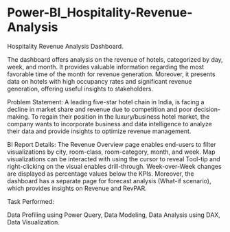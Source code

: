 # Power-BI_Hospitality-Revenue-Analysis

Hospitality Revenue Analysis Dashboard.

The dashboard offers analysis on the revenue of hotels, categorized by day, week, and month. It provides valuable information regarding the most favorable time of the month for revenue generation. Moreover, it presents data on hotels with high occupancy rates and significant revenue generation, offering useful insights to stakeholders.

Problem Statement:
A leading five-star hotel chain in India, is facing a decline in market share and revenue due to competition and poor decision-making. To regain their position in the luxury/business hotel market, the company wants to incorporate business and data intelligence to analyze their data and provide insights to optimize revenue management.

BI Report Details:
The Revenue Overview page enables end-users to filter visualizations by city, room-class, room-category, month, and week. Map visualizations can be interacted with using the cursor to reveal Tool-tip and right-clicking on the visual enables drill-through. Week-over-Week changes are displayed as percentage values below the KPIs. Moreover, the dashboard has a separate page for forecast analysis (What-if scenario), which provides insights on Revenue and RevPAR.

Task Performed:

Data Profiling using Power Query, 
Data Modeling, 
Data Analysis using DAX, 
Data Visualization.
